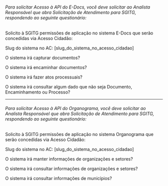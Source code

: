 ###### Para solicitar Acesso à API do E-Docs, você deve solicitar ao Analista Responsável que abra Solicitação de Atendimento para SGITG, respondendo ao seguinte questionário:

Solicito à SGITG permissões de aplicação no sistema E-Docs que serão concedidas via Acesso Cidadão:

Slug do sistema no AC: [slug_do_sistema_no_acesso_cidadao]

O sistema irá capturar documentos?

O sistema irá encaminhar documentos?

O sistema irá fazer atos processuais?

O sistema irá consultar algum dado que não seja Documento, Encaminhamento ou Processo?

------

###### Para solicitar Acesso à API do Organograma, você deve solicitar ao Analista Responsável que abra Solicitação de Atendimento para SGITG, respondendo ao seguinte questionário:

Solicito à SGITG permissões de aplicação no sistema Organograma que serão concedidas via Acesso Cidadão:

Slug do sistema no AC: [slug_do_sistema_no_acesso_cidadao]

O sistema irá manter informações de organizações e setores?

O sistema irá consultar informações de organizações e setores?

O sistema irá consultar informações de municípios?
